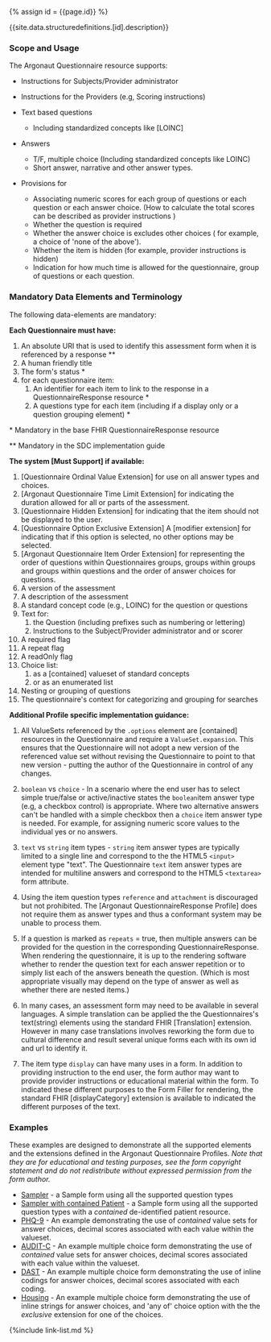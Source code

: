 {% assign id = {{page.id}} %}


{{site.data.structuredefinitions.[id].description}}

### Scope and Usage

The Argonaut Questionnaire resource supports:

- Instructions for Subjects/Provider administrator
- Instructions for the Providers (e.g, Scoring instructions)
- Text based questions
  - Including standardized concepts like [LOINC]
- Answers
  - T/F, multiple choice (Including standardized concepts like LOINC)
  - Short answer, narrative and other answer types.

- Provisions for

  - Associating numeric scores for each group of questions or each question or each answer choice.  (How to calculate the total scores can be described as provider instructions )
  -  Whether the question is required
  -  Whether the answer choice is excludes other choices ( for example, a choice of 'none of the above').
  -  Whether the item is hidden (for example, provider instructions is hidden)
  -  Indication for how much time is allowed for the questionnaire, group of questions or each question.

### Mandatory Data Elements and Terminology

The following data-elements are mandatory:

**Each Questionnaire must have:**

1. An absolute URI that is used to identify this assessment form when it is referenced by a response **
1. A human friendly title
1. The form's status *
1. for each questionnaire item:
    1. An identifier for each item to link to the response in a QuestionnaireResponse resource  *
    1. A questions type for each item (including if a display only or a question grouping element) *

\* Mandatory in the base FHIR QuestionnaireResponse resource

\** Mandatory in the SDC implementation guide

**The system [Must Support] if available:**

1. [Questionnaire Ordinal Value Extension] for use on all answer types and choices.
1. [Argonaut Questionnaire Time Limit Extension] for indicating the duration allowed for all or parts of the assessment.
1. [Questionnaire Hidden Extension] for indicating that the item should not be displayed to the user.
1. [Questionnaire Option Exclusive Extension] A [modifier extension] for indicating that if this option is selected, no other options may be selected.
1. [Argonaut Questionnaire Item Order Extension] for representing the order of questions within Questionnaires groups, groups within groups and groups within questions and the order of answer choices for questions.
1. A version of the assessment
1. A description of the assessment
1. A standard concept code (e.g., LOINC) for the question or questions
1. Text for:
    1. the Question (including prefixes such as numbering or lettering)
    1. Instructions to the Subject/Provider administrator and or scorer
1. A required flag
1. A repeat flag
1. A readOnly flag
1. Choice list:
   1. as a [contained] valueset of standard concepts
   1. or as an enumerated list
1. Nesting or grouping of questions
1. The questionnaire's context for categorizing and grouping for searches

<!--

**What about these?**
- Questionnaire.identifier
- Questionnaire.date
- Questionnaire.publisher
- Questionnaire.jurisdiction
- Questionnaire.contact
- Questionnaire.copyright
- Questionnaire.code
- Questionnaire.item.definition
- Questionnaire.item.readOnly
- Questionnaire.item.maxLength
- Questionnaire.item.initial[x]

Extensions:

- [questionnaire-maxOccurs]
- [questionnaire-minOccurs]

-->

**Additional Profile specific implementation guidance:**

1. All ValueSets referenced by the `.options` element are [contained] resources in the Questionnaire and require a `ValueSet.expansion`.  This ensures that the Questionnaire will not adopt a new version of the referenced value set without revising the Questionnaire to point to that new version - putting the author of the Questionnaire in control of any changes.

1. `boolean` vs `choice` - In a scenario where the end user has to select simple true/false or active/inactive states the `boolean`item answer type (e.g, a checkbox control) is appropriate.  Where two alternative answers can't be handled with a simple checkbox then a `choice` item answer type is needed. For example, for assigning numeric score values to the individual yes or no answers.
1. `text` vs `string` item types  - `string` item answer types are typically limited to a single line and correspond to the the HTML5 `<input>` element type "text".  The Questionnaire `text` item answer types are intended for multiline answers and correspond to the HTML5 `<textarea>` form attribute.
1.  Using the item question types `reference` and `attachment` is discouraged but not prohibited. The [Argonaut QuestionnaireResponse Profile] does not require them as answer types and thus a conformant system may be unable to process them.
1.  If a question is marked as `repeats` = true, then multiple answers can be provided for the question in the corresponding QuestionnaireResponse. When rendering the questionnaire, it is up to the rendering software whether to render the question text for each answer repetition or to simply list each of the answers beneath the question. (Which is most appropriate visually may depend on the type of answer as well as whether there are nested items.)
1. In many cases, an assessment form may need to be available in several languages.  A simple translation can be applied the the Questionnaires's text(string) elements using the standard FHIR [Translation] extension.  However in many case translations involves reworking the form due to cultural difference and result several unique forms each with its own id and url to identify it.
1. The item type `display` can have many uses in a form.
In addition to providing instruction to the end user, the form author may want to provide provider instructions or educational material within the form.  To indicated these different purposes to the Form Filler for rendering, the standard FHIR [displayCategory] extension is available to indicated the different purposes of the text.



### Examples

These examples are designed to demonstrate all the supported elements and the extensions defined in the Argonaut Questionnaire Profiles.  *Note that they are for educational and testing purposes, see the form copyright statement and do not redistribute without expressed permission from the form author.*

<!-- {% raw %} {% include list-simple-questionnaires.xhtml %}{% endraw %} -->
- [Sampler](Questionnaire-questionnaire-example-sampler.html) - a Sample form using all the supported question types
- [Sampler with contained Patient](Questionnaire-questionnaire-example-sampler.html) - a Sample form using all the supported question types with a *contained* de-identified patient resource.
- [PHQ-9](Questionnaire-questionnaire-example-phq9.html) - An example demonstrating the use of *contained* value sets for answer choices, decimal scores associated with each value within the valueset.
- [AUDIT-C](Questionnaire-questionnaire-example-audit-c.html) - An example multiple choice form demonstrating the use of *contained* value sets for answer choices, decimal scores associated with each value within the valueset.
- [DAST](Questionnaire-questionnaire-example-dast.html) - An example multiple choice form demonstrating the use of inline codings for answer choices, decimal scores associated with each coding.
- [Housing](Questionnaire-questionnaire-example-housing.html) - An example multiple choice form demonstrating the use of inline strings for answer choices, and 'any of' choice option with the the *exclusive* extension for one of the choices.



{%include link-list.md %}

